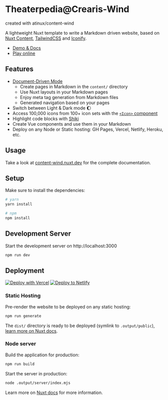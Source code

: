 # Theaterpedia@Crearis-Wind

created with atinux/content-wind

A lightweight Nuxt template to write a Markdown driven website, based on [Nuxt Content](https://content.nuxtjs.org), [TailwindCSS](https://tailwindcss.com) and [Iconify](https://iconify.design).

- [Demo & Docs](https://content-wind.nuxt.dev)
- [Play online](https://stackblitz.com/github/Atinux/content-wind?file=content%2F1.index.md)

## Features

- [Document-Driven Mode](https://content.nuxtjs.org/guide/writing/document-driven)
  - Create pages in Markdown in the `content/` directory
  - Use Nuxt layouts in your Markdown pages
  - Enjoy meta tag generation from Markdown files
  - Generated navigation based on your pages
- Switch between Light & Dark mode :moon:
- Access 100,000 icons from 100+ icon sets with the [`<Icon>` component](https://github.com/Atinux/nuxt-icon)
- Highlight code blocks with [Shiki](https://shiki.matsu.io)
- Create Vue components and use them in your Markdown
- Deploy on any Node or Static hosting: GH Pages, Vercel, Netlify, Heroku, etc.

## Usage

Take a look at [content-wind.nuxt.dev](https://content-wind.nuxt.dev) for the complete documentation.

## Setup

Make sure to install the dependencies:

```bash
# yarn
yarn install

# npm
npm install
```

## Development Server

Start the development server on http://localhost:3000

```bash
npm run dev
```

## Deployment

[![Deploy with Vercel](https://vercel.com/button)](https://vercel.com/new/clone?repository-url=https%3A%2F%2Fgithub.com%2FAtinux%2Fcontent-wind) [![Deploy to Netlify](https://www.netlify.com/img/deploy/button.svg)](https://app.netlify.com/start/deploy?repository=https://github.com/Atinux/content-wind)


### Static Hosting

Pre-render the website to be deployed on any static hosting:

```bash
npm run generate
```

The `dist/` directory is ready to be deployed (symlink to `.output/public`), [learn more on Nuxt docs](https://v3.nuxtjs.org/guide/deploy/static-hosting).

### Node server

Build the application for production:

```bash
npm run build
```

Start the server in production:

```bash
node .output/server/index.mjs
```

Learn more on [Nuxt docs](https://v3.nuxtjs.org/guide/deploy/node-server) for more information.
